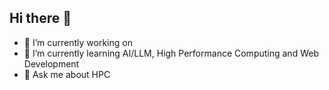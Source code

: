 ## Hi there 👋

<!--
**honeyinspacee/honeyinspacee** is a ✨ _special_ ✨ repository because its `README.md` (this file) appears on your GitHub profile.


Here are some ideas to get you started:
-->

- 🔭 I’m currently working on 
- 🌱 I’m currently learning AI/LLM, High Performance Computing and Web Development
- 💬 Ask me about HPC

<!--
- 👯 I’m looking to collaborate on ...
- 🤔 I’m looking for help with ...
- 📫 How to reach me: ...
- 😄 Pronouns: ...
- ⚡ Fun fact: ...
-->
